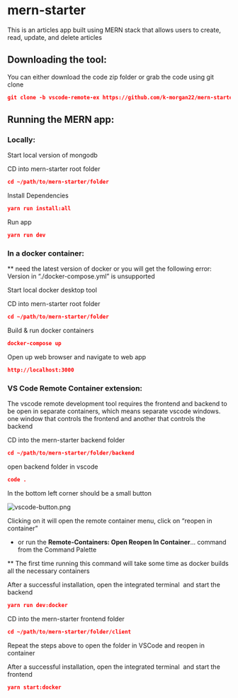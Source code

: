 # mern-starter

This is an articles app built using MERN stack that allows users to create, read, update, and delete articles 

## Downloading the tool:

You can either download the code zip folder or grab the code using git clone

```json
git clone -b vscode-remote-ex https://github.com/k-morgan22/mern-starter.git
```

## Running the MERN app:

### Locally:

Start local version of mongodb 

CD into mern-starter root folder

```json
cd ~/path/to/mern-starter/folder
```

Install Dependencies

```json
yarn run install:all
```

Run app

```json
yarn run dev
```

### In a docker container:

** need the latest version of docker or you will get the following error: Version in “./docker-compose.yml” is unsupported

Start local docker desktop tool

CD into mern-starter root folder

```json
cd ~/path/to/mern-starter/folder
```

Build & run docker containers

```json
docker-compose up
```

Open up web browser and navigate to web app

```json
http://localhost:3000
```

### VS Code Remote Container extension:

The vscode remote development tool requires the frontend and backend to be open in separate containers, which means separate vscode windows. one window that controls the frontend and another that controls the backend

CD into the mern-starter backend folder

```json
cd ~/path/to/mern-starter/folder/backend
```

open backend folder in vscode

```json
code .
```

In the bottom left corner should be a small button

![vscode-button.png](https://code.visualstudio.com/assets/docs/remote/common/remote-dev-status-bar.png)

Clicking on it will open the remote container menu, click on “reopen in container”

- or run the **Remote-Containers: Open Reopen In Container**... command from the Command Palette

** The first time running this command will take some time as docker builds all the necessary containers

After a successful installation, open the integrated terminal  and start the backend

```json
yarn run dev:docker
```

CD into the mern-starter frontend folder

```json
cd ~/path/to/mern-starter/folder/client
```

Repeat the steps above to open the folder in VSCode and  reopen in container

After a successful installation, open the integrated terminal  and start the frontend

```json
yarn start:docker
```
